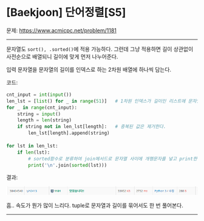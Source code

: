 # [Baekjoon] 단어정렬[S5]

문제: https://www.acmicpc.net/problem/1181

---

문자열도 `sort(), .sorted()`에 적용 가능하다. 그런데 그냥 적용하면 길이 상관없이 사전순으로 배열되니 길이에 맞게 먼저 나누어준다.

입력 문자열을 문자열의 길이를 인덱스로 하는 2차원 배열에 하나씩 담는다.

코드:

```python
cnt_input = int(input())
len_lst = [list() for _ in range(51)]   # 1차원 인덱스가 길이인 리스트에 문자열을 2차원에 담는다.
for _ in range(cnt_input):
    string = input()
    length = len(string)
    if string not in len_lst[length]:   # 중복된 값은 제거한다.
        len_lst[length].append(string)

for lst in len_lst:
    if len(lst):
        # sorted함수로 분류하여 join메서드로 문자열 사이에 개행문자를 넣고 print한다.
        print('\n'.join(sorted(lst)))
```

결과:

![image-20220201011619230](S5_1181.assets/image-20220201011619230.png)

흠.. 속도가 뭔가 많이 느리다. tuple로 문자열과 길이를 묶어서도 한 번 풀어본다.

---


